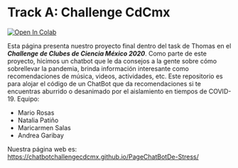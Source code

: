 # Track A: Challenge CdCmx 
[![Open In Colab](https://colab.research.google.com/assets/colab-badge.svg)](https://colab.research.google.com/github/NM-Labs/ChatBot/blob/main/Chatbot.ipynb)

Esta página presenta nuestro proyecto final dentro del task de Thomas en el ***Challenge de Clubes de Ciencia México 2020***. Como parte de este proyecto, hicimos un chatbot que le da consejos a la gente sobre cómo sobrellevar la pandemia, brinda información interesante como recomendaciones de música, videos, actividades, etc. 
Este repositorio es para alojar el código de un ChatBot que da recomendaciones si te encuentras aburrido o desanimado por el aislamiento en tiempos de COVID-19.
Equipo: 
* Mario Rosas
* Natalia Patiño
* Maricarmen Salas
* Andrea Garibay

Nuestra página web es: https://chatbotchallengecdcmx.github.io/PageChatBotDe-Stress/

